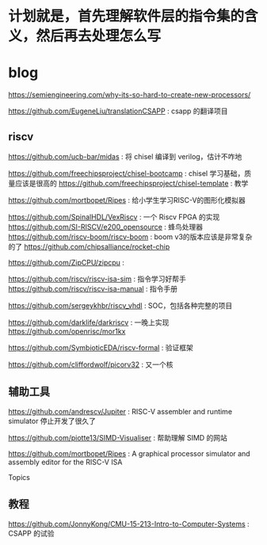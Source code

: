 # 计划就是，首先理解软件层的指令集的含义，然后再去处理怎么写

# blog
https://semiengineering.com/why-its-so-hard-to-create-new-processors/

https://github.com/EugeneLiu/translationCSAPP : csapp 的翻译项目


## riscv
https://github.com/ucb-bar/midas : 将 chisel 编译到 verilog，估计不咋地

https://github.com/freechipsproject/chisel-bootcamp : chisel 学习基础，质量应该是很高的
https://github.com/freechipsproject/chisel-template : 教学


https://github.com/mortbopet/Ripes : 给小学生学习RISC-V的图形化模拟器

https://github.com/SpinalHDL/VexRiscv : 一个 Riscv FPGA 的实现
https://github.com/SI-RISCV/e200_opensource : 蜂鸟处理器
https://github.com/riscv-boom/riscv-boom : boom v3的版本应该是非常复杂的了
https://github.com/chipsalliance/rocket-chip

https://github.com/ZipCPU/zipcpu :

https://github.com/riscv/riscv-isa-sim : 指令学习好帮手
https://github.com/riscv/riscv-isa-manual : 指令手册


https://github.com/sergeykhbr/riscv_vhdl : SOC，包括各种完整的项目

https://github.com/darklife/darkriscv : 一晚上实现
https://github.com/openrisc/mor1kx

https://github.com/SymbioticEDA/riscv-formal : 验证框架

https://github.com/cliffordwolf/picorv32 : 又一个核


## 辅助工具
https://github.com/andrescv/Jupiter :  RISC-V assembler and runtime simulator 停止开发了很久了

https://github.com/piotte13/SIMD-Visualiser : 帮助理解 SIMD 的网站

https://github.com/mortbopet/Ripes : A graphical processor simulator and assembly editor for the RISC-V ISA

Topics
## 教程

https://github.com/JonnyKong/CMU-15-213-Intro-to-Computer-Systems : CSAPP 的试验
